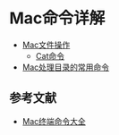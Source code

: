 # Mac命令详解

* [Mac文件操作](Mac文件操作.md)
    * [Cat命令](Mac文件操作/cat.md)
* [Mac处理目录的常用命令](Mac处理目录的常用命令.md)

## 参考文献

* [Mac终端命令大全](http://www.jianshu.com/p/3291de46f3ff)